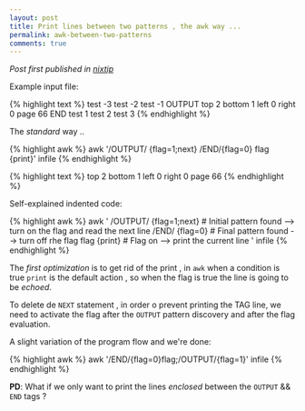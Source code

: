 ```yaml
---
layout: post
title: Print lines between two patterns , the awk way ...
permalink: awk-between-two-patterns
comments: true
---
```


*Post first published in [nixtip](https://nixtip.wordpress.com/2010/10/12/print-lines-between-two-patterns-the-awk-way/)*

Example input file:

{% highlight text %}
test -3
test -2
test -1
OUTPUT
top 2
bottom 1
left 0
right 0
page 66
END
test 1
test 2
test 3
{% endhighlight %}

The *standard* way ..

{% highlight awk %}
awk '/OUTPUT/ {flag=1;next} /END/{flag=0} flag {print}' infile
{% endhighlight %}

{% highlight text %}
top 2
bottom 1
left 0
right 0
page 66
{% endhighlight %}


Self-explained indented code:

{% highlight awk %}
awk '
/OUTPUT/ {flag=1;next} # Initial pattern found --> turn on the flag and read the next line
/END/    {flag=0}      # Final pattern found   --> turn off rhe flag
flag     {print}       # Flag on --> print the current line
' infile
{% endhighlight %}

The *first optimization* is to get rid of the print , in `awk` when a condition is true `print` is the default action , so when the flag is true the line is going to be *echoed*.

To delete de `NEXT` statement , in order o prevent printing the TAG line, we need to activate the flag after the `OUTPUT` pattern discovery and after the flag evaluation.

A slight variation of the program flow and we're done:

{% highlight awk %}
awk '/END/{flag=0}flag;/OUTPUT/{flag=1}' infile
{% endhighlight %}

**PD**: What if we only want to print the lines *enclosed* between the `OUTPUT` && `END` tags ?
